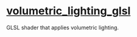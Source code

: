 # [volumetric_lighting_glsl](volumetric_lighting_glsl.hpp)

GLSL shader that applies volumetric lighting.